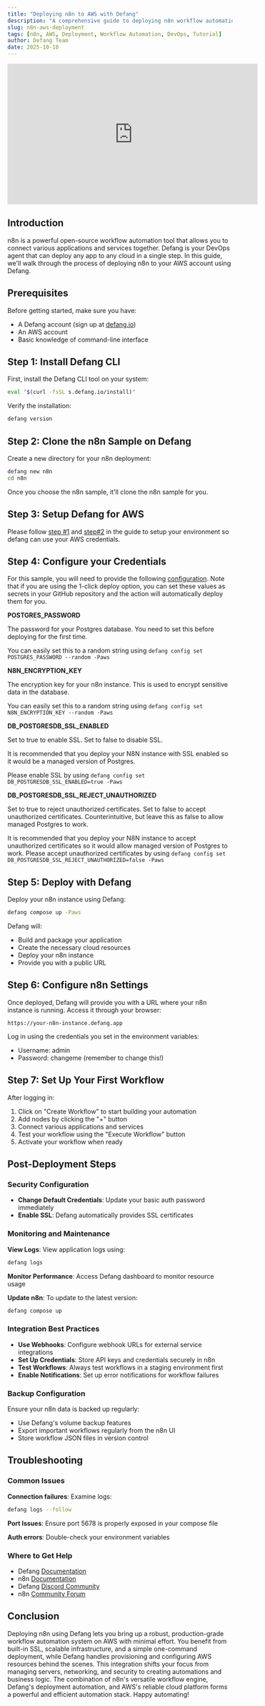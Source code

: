 ```yaml
---
title: "Deploying n8n to AWS with Defang"
description: "A comprehensive guide to deploying n8n workflow automation to AWS using Defang"
slug: n8n-aws-deployment
tags: [n8n, AWS, Deployment, Workflow Automation, DevOps, Tutorial]
author: Defang Team
date: 2025-10-10
---
```


<iframe width="560" height="315" src="https://www.youtube.com/embed/hOlNWu2FX1g" title="YouTube video player" frameborder="0" allow="accelerometer; autoplay; clipboard-write; encrypted-media; gyroscope; picture-in-picture; web-share" referrerpolicy="strict-origin-when-cross-origin" allowfullscreen></iframe>

## Introduction

n8n is a powerful open-source workflow automation tool that allows you to connect various applications and services together. Defang is your DevOps agent that can deploy any app to any cloud in a single step. In this guide, we'll walk through the process of deploying n8n to your AWS account using Defang.

## Prerequisites

Before getting started, make sure you have:

- A Defang account (sign up at [defang.io](http://defang.io))
- An AWS account
- Basic knowledge of command-line interface

## Step 1: Install Defang CLI

First, install the Defang CLI tool on your system:

```bash
eval "$(curl -fsSL s.defang.io/install)"
```

Verify the installation:

```bash
defang version
```

## Step 2: Clone the n8n Sample on Defang

Create a new directory for your n8n deployment:

```bash
defang new n8n
cd n8n
```

Once you choose the n8n sample, it'll clone the n8n sample for you.

## Step 3: Setup Defang for AWS

Please follow [step #1](https://docs.defang.io/docs/tutorials/deploy-to-aws#step-1---navigate-to-your-project-directory) and [step#2](https://docs.defang.io/docs/tutorials/deploy-to-aws#step-2---configure-your-aws-credentials) in the guide to setup your environment so defang can use your AWS credentials.

## Step 4: Configure your Credentials

For this sample, you will need to provide the following [configuration](https://docs.defang.io/docs/concepts/configuration). Note that if you are using the 1-click deploy option, you can set these values as secrets in your GitHub repository and the action will automatically deploy them for you.

**POSTGRES_PASSWORD**

The password for your Postgres database. You need to set this before deploying for the first time.

You can easily set this to a random string using `defang config set POSTGRES_PASSWORD --random -Paws`

**N8N_ENCRYPTION_KEY**

The encryption key for your n8n instance. This is used to encrypt sensitive data in the database.

You can easily set this to a random string using `defang config set N8N_ENCRYPTION_KEY --random -Paws`

**DB_POSTGRESDB_SSL_ENABLED**

Set to true to enable SSL. Set to false to disable SSL.

It is recommended that you deploy your N8N instance with SSL enabled so it would be a managed version of Postgres.

Please enable SSL by using `defang config set DB_POSTGRESDB_SSL_ENABLED=true -Paws`

**DB_POSTGRESDB_SSL_REJECT_UNAUTHORIZED**

Set to true to reject unauthorized certificates. Set to false to accept unauthorized certificates. Counterintuitive, but leave this as false to allow managed Postgres to work.

It is recommended that you deploy your N8N instance to accept unauthorized certificates so it would allow managed version of Postgres to work. Please accept unauthorized certificates by using `defang config set DB_POSTGRESDB_SSL_REJECT_UNAUTHORIZED=false -Paws`

## Step 5: Deploy with Defang

Deploy your n8n instance using Defang:

```bash
defang compose up -Paws
```

Defang will:

- Build and package your application
- Create the necessary cloud resources
- Deploy your n8n instance
- Provide you with a public URL

## Step 6: Configure n8n Settings

Once deployed, Defang will provide you with a URL where your n8n instance is running. Access it through your browser:

```
https://your-n8n-instance.defang.app
```

Log in using the credentials you set in the environment variables:

- Username: admin
- Password: changeme (remember to change this!)

## Step 7: Set Up Your First Workflow

After logging in:

1. Click on "Create Workflow" to start building your automation
2. Add nodes by clicking the "+" button
3. Connect various applications and services
4. Test your workflow using the "Execute Workflow" button
5. Activate your workflow when ready

## Post-Deployment Steps

### Security Configuration

- **Change Default Credentials**: Update your basic auth password immediately
- **Enable SSL**: Defang automatically provides SSL certificates

### Monitoring and Maintenance

**View Logs**: View application logs using:

```bash
defang logs
```

**Monitor Performance**: Access Defang dashboard to monitor resource usage

**Update n8n**: To update to the latest version:

```bash
defang compose up
```

### Integration Best Practices

- **Use Webhooks**: Configure webhook URLs for external service integrations
- **Set Up Credentials**: Store API keys and credentials securely in n8n
- **Test Workflows**: Always test workflows in a staging environment first
- **Enable Notifications**: Set up error notifications for workflow failures

### Backup Configuration

Ensure your n8n data is backed up regularly:

- Use Defang's volume backup features
- Export important workflows regularly from the n8n UI
- Store workflow JSON files in version control

## Troubleshooting

### Common Issues

**Connection failures**: Examine logs:

```bash
defang logs --follow
```

**Port Issues**: Ensure port 5678 is properly exposed in your compose file

**Auth errors**: Double-check your environment variables

### Where to Get Help

- Defang [Documentation](https://docs.defang.io)
- n8n [Documentation](https://docs.n8n.io)
- Defang [Discord Community](http://s.defang.io/discord)
- n8n [Community Forum](https://community.n8n.io/)

## Conclusion

Deploying n8n using Defang lets you bring up a robust, production-grade workflow automation system on AWS with minimal effort. You benefit from built-in SSL, scalable infrastructure, and a simple one-command deployment, while Defang handles provisioning and configuring AWS resources behind the scenes. This integration shifts your focus from managing servers, networking, and security to creating automations and business logic. The combination of n8n's versatile workflow engine, Defang's deployment automation, and AWS's reliable cloud platform forms a powerful and efficient automation stack. Happy automating!
